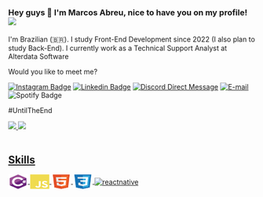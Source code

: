 ###  Hey guys 👋 I'm Marcos Abreu, nice to have you on my profile! <img src="https://media.giphy.com/media/WUlplcMpOCEmTGBtBW/giphy.gif" width="30">

I'm Brazilian (🇧🇷). I study Front-End Development since 2022 (I also plan to study Back-End). I currently work as a Technical Support Analyst at Alterdata Software

Would you like to meet me?

<div>


[![Instagram Badge](https://img.shields.io/badge/@omarcosabreu-E4405F?style=for-the-badge&logo=instagram&logoColor=white&link=https://www.instagram.com/omarcosabreu)](https://www.instagram.com/omarcosabreu)
[![Linkedin Badge](https://img.shields.io/badge/LinkedIn-0077B5?style=for-the-badge&logo=linkedin&logoColor=white&link=https://www.linkedin.com/in/omarcos-abreu/)](https://www.linkedin.com/in/omarcos-abreu/)
[![Discord Direct Message](https://img.shields.io/badge/Discord-7289DA?style=for-the-badge&logo=discord&logoColor=white)](https://discord.com/channels/@me)
[![E-mail](https://img.shields.io/badge/Gmail-D14836?style=for-the-badge&logo=gmail&logoColor=white)](mailto:marcosmendes.abreu7@gmail.com)
![Spotify Badge](https://img.shields.io/badge/Spotify-1ED760?&style=for-the-badge&logo=spotify&logoColor=white)  
  </div>


#UntilTheEnd

<div>
  <a href="https://github.com/omarcossabreu">
  <img height="180em" src="https://github-readme-stats.vercel.app/api?username=omarcossabreu&show_icons=true&theme=dark&include_all_commits=true&count_private=true"/>
  <img height="140em" src="https://github-readme-stats.vercel.app/api/top-langs/?username=omarcossabreu&layout=compact&langs_count=7&theme=dark"/>
</div>
  
  
<div style="display: inline_block"><br>
  <h2 align="start">Skills</h2>
  <img align="center" alt="Csharp" height="30" width="40" src="https://raw.githubusercontent.com/devicons/devicon/master/icons/csharp/csharp-original.svg">
  <img align="center" alt="Js" height="30" width="40" src="https://raw.githubusercontent.com/devicons/devicon/master/icons/javascript/javascript-plain.svg">
  <img align="center" alt="HTML" height="30" width="40" src="https://raw.githubusercontent.com/devicons/devicon/master/icons/html5/html5-original.svg">
  <img align="center" alt="CSS" height="30" width="40" src="https://raw.githubusercontent.com/devicons/devicon/master/icons/css3/css3-original.svg">
  <a href="https://reactnative.dev/" target="_blank" rel="noreferrer"> <img align="center" src="https://reactnative.dev/img/header_logo.svg" alt="reactnative" width="40" height="30"/> </a><br><br><br><br>
</div>
